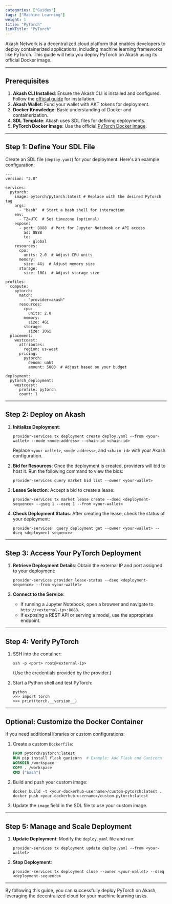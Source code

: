 ```yaml
---
categories: ["Guides"]
tags: ["Machine Learning"]
weight: 1
title: "PyTorch"
linkTitle: "PyTorch"
---
```


Akash Network is a decentralized cloud platform that enables developers to deploy containerized applications, including machine learning frameworks like PyTorch. This guide will help you deploy PyTorch on Akash using its official Docker image.

---

## **Prerequisites**

1. **Akash CLI Installed**: Ensure the Akash CLI is installed and configured. Follow the [official guide](docs/getting-started/quickstart-guides/akash-cli/) for installation.
2. **Akash Wallet**: Fund your wallet with AKT tokens for deployment.
3. **Docker Knowledge**: Basic understanding of Docker and containerization.
4. **SDL Template**: Akash uses SDL files for defining deployments.
5. **PyTorch Docker Image**: Use the official [PyTorch Docker image](https://hub.docker.com/r/pytorch/pytorch).

---

## **Step 1: Define Your SDL File**

Create an SDL file (`deploy.yaml`) for your deployment. Here's an example configuration:

```
---
version: "2.0"

services:
  pytorch:
    image: pytorch/pytorch:latest # Replace with the desired PyTorch tag
    args:
      - "bash"  # Start a bash shell for interaction
    env:
      - TZ=UTC  # Set timezone (optional)
    expose:
      - port: 8888  # Port for Jupyter Notebook or API access
        as: 8888
        to:
          - global
    resources:
      cpu:
        units: 2.0  # Adjust CPU units
      memory:
        size: 4Gi  # Adjust memory size
      storage:
        size: 10Gi  # Adjust storage size

profiles:
  compute:
    pytorch:
      match:
        - "provider=akash"
      resources:
        cpu:
          units: 2.0
        memory:
          size: 4Gi
        storage:
          size: 10Gi
  placement:
    westcoast:
      attributes:
        region: us-west
      pricing:
        pytorch:
          denom: uakt
          amount: 5000  # Adjust based on your budget

deployment:
  pytorch_deployment:
    westcoast:
      profile: pytorch
      count: 1
```

---

## **Step 2: Deploy on Akash**

1. **Initialize Deployment**:

   ```
   provider-services tx deployment create deploy.yaml --from <your-wallet> --node <node-address> --chain-id <chain-id>
   ```

   Replace `<your-wallet>`, `<node-address>`, and `<chain-id>` with your Akash configuration.

2. **Bid for Resources**:
   Once the deployment is created, providers will bid to host it. Run the following command to view the bids:

   ```
   provider-services query market bid list --owner <your-wallet>
   ```

3. **Lease Selection**:
   Accept a bid to create a lease:

   ```
   provider-services tx market lease create --dseq <deployment-sequence> --gseq 1 --oseq 1 --from <your-wallet>
   ```

4. **Check Deployment Status**:
   After creating the lease, check the status of your deployment:
   ```
   provider-services  query deployment get --owner <your-wallet> --dseq <deployment-sequence>
   ```

---

## **Step 3: Access Your PyTorch Deployment**

1. **Retrieve Deployment Details**:
   Obtain the external IP and port assigned to your deployment:

   ```
   provider-services provider lease-status --dseq <deployment-sequence> --from <your-wallet>
   ```

2. **Connect to the Service**:
   - If running a Jupyter Notebook, open a browser and navigate to `http://<external-ip>:8888`.
   - If exposing a REST API or serving a model, use the appropriate endpoint.

---

## **Step 4: Verify PyTorch**

1. SSH into the container:

   ```
   ssh -p <port> root@<external-ip>
   ```

   (Use the credentials provided by the provider.)

2. Start a Python shell and test PyTorch:
   ```
   python
   >>> import torch
   >>> print(torch.__version__)
   ```

---

## **Optional: Customize the Docker Container**

If you need additional libraries or custom configurations:

1. Create a custom `Dockerfile`:

   ```dockerfile
   FROM pytorch/pytorch:latest
   RUN pip install flask gunicorn  # Example: Add Flask and Gunicorn
   WORKDIR /workspace
   COPY . /workspace
   CMD ["bash"]
   ```

2. Build and push your custom image:

   ```
   docker build -t <your-dockerhub-username>/custom-pytorch:latest .
   docker push <your-dockerhub-username>/custom-pytorch:latest
   ```

3. Update the `image` field in the SDL file to use your custom image.

---

## **Step 5: Manage and Scale Deployment**

1. **Update Deployment**:
   Modify the `deploy.yaml` file and run:

   ```
   provider-services tx deployment update deploy.yaml --from <your-wallet>
   ```

2. **Stop Deployment**:
   ```
   provider-services tx deployment close --owner <your-wallet> --dseq <deployment-sequence>
   ```

---

By following this guide, you can successfully deploy PyTorch on Akash, leveraging the decentralized cloud for your machine learning tasks.
